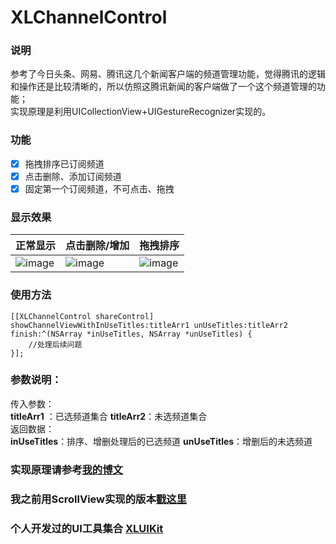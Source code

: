 # XLChannelControl

### 说明

参考了今日头条、网易、腾讯这几个新闻客户端的频道管理功能，觉得腾讯的逻辑和操作还是比较清晰的，所以仿照这腾讯新闻的客户端做了一个这个频道管理的功能；
<br>
实现原理是利用UICollectionView+UIGestureRecognizer实现的。

### 功能

- [x] 拖拽排序已订阅频道
- [x] 点击删除、添加订阅频道
- [x] 固定第一个订阅频道，不可点击、拖拽

### 显示效果

| 正常显示 | 点击删除/增加 | 拖拽排序 |
| ---- | ---- | ---- |
|![image](https://github.com/mengxianliang/XLChannelControl/blob/master/GIF/1.gif)| ![image](https://github.com/mengxianliang/XLChannelControl/blob/master/GIF/2.gif)| ![image](https://github.com/mengxianliang/XLChannelControl/blob/master/GIF/3.gif)|

### 使用方法

```objc
[[XLChannelControl shareControl] showChannelViewWithInUseTitles:titleArr1 unUseTitles:titleArr2 finish:^(NSArray *inUseTitles, NSArray *unUseTitles) {
    //处理后续问题
}];
```
### 参数说明：
传入参数：
<br>
**titleArr1** ：已选频道集合 **titleArr2**：未选频道集合
<br>
返回数据：
<br>
**inUseTitles**：排序、增删处理后的已选频道 **unUseTitles**：增删后的未选频道

### 实现原理请参考[我的博文](http://blog.csdn.net/u013282507/article/details/54374952)

### 我之前用ScrollView实现的版本[戳这里](http://code.cocoachina.com/view/133979)

### 个人开发过的UI工具集合 [XLUIKit](https://github.com/mengxianliang/XLUIKit)
